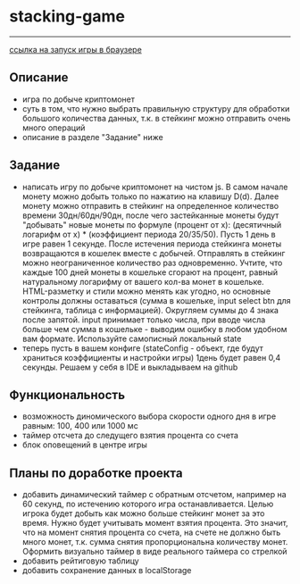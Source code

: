 # stacking-game
***
[ссылка на запуск игры в браузере](https://nikolaymishaev.github.io/stacking-game/index.html)

## Описание
- игра по добыче криптомонет
- суть в том, что нужно выбрать правильную структуру для обработки большого количества данных, т.к. в стейкинг можно отправить очень много операций
- описание в разделе "Задание" ниже

## Задание
- написать игру по добыче криптомонет на чистом js. В самом начале монету можно добыть только по нажатию на клавишу D(d). Далее монету можно отправить в стейкинг на определенное количество времени 30дн/60дн/90дн, после чего застейканные монеты будут "добывать" новые монеты по формуле (процент от x): (десятичный логарифм от x) * (коэффициент периода 20/35/50). Пусть 1 день в игре равен 1 секунде. После истечения периода стейкинга монеты возвращаются в кошелек вместе с добычей. Отправлять в стейкинг можно неограниченное количество раз одновременно. Учтите, что каждые 100 дней монеты в кошельке сгорают на процент, равный натуральному логарифму от вашего кол-ва монет в кошельке. HTML-разметку и стили можно менять как угодно, но основные контролы должны оставаться (сумма в кошельке, input select btn для стейкинга, таблица с информацией). Округляем суммы до 4 знака после запятой. input принимает только числа, при вводе числа больше чем сумма в кошельке - выводим ошибку в любом удобном вам формате.
Используйте самописный локальный state
- теперь пусть в вашем конфиге (stateConfig - объект, где будут храниться коэффициенты и настройки игры) 1день будет равен 0,4 секунды.
Решаем у себя в IDE и выкладываем на github

## Функциональность
- возможность диномического выбора скорости одного дня в игре равным: 100, 400 или 1000 мс
- таймер отсчета до следущего взятия процента со счета
- блок оповещений в центре игры

## Планы по доработке проекта
- добавить динамический таймер с обратным отсчетом, например на 60 секунд, по истечению которого игра останавливается. Целью игрока будет добыть как можно больше стейкинг монет за это время. Нужно будет учитывать момент взятия процента. Это значит, что на момент снятия процента со счета, на счете не должно быть много монет, т.к. сумма снятия пропорциональна количеству монет. Оформить визуально таймер в виде реального таймера со стрелкой
- добавить рейтиговую таблицу
- добавить сохранение данных в localStorage

